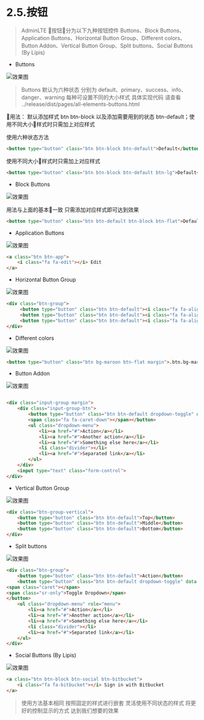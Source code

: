 # 2.5.按钮

> AdminLTE 按钮分为以下九种按钮控件
> Buttons、Block Buttons、Application Buttons、Horizontal Button Group、Different colors、Button Addon、Vertical Button Group、Split buttons、Social Buttons (By Lipis)

- Buttons 

![效果图](../img/button/Buttons.jpg)

> Buttons 默认为六种状态 分别为 default、primary、success、info、danger、warning 每种可设置不同的大小样式
> 具体实现代码 请查看 ../release/dist/pages/all-elements-buttons.html

用法： 默认添加样式 btn btn-block 以及添加需要用到的状态 btn-default；使用不同大小样式时只需加上对应样式

使用六种状态方法

```html
<button type="button" class="btn btn-block btn-default">Default</button>

```

使用不同大小样式时只需加上对应样式

```html
<button type="button" class="btn btn-block btn-default btn-lg">Default</button>

```


- Block Buttons

![效果图](../img/button/block-buttons.jpg)

用法与上面的基本一致 只需添加对应样式即可达到效果

```html
<button type="button" class="btn btn-default btn-block btn-flat">Default</button>

```

- Application Buttons

![效果图](../img/button/ApplicationButtons.jpg)

```html
<a class="btn btn-app">
    <i class="fa fa-edit"></i> Edit
</a>
```

- Horizontal Button Group

![效果图](../img/button/HorizontalButtonGroup.jpg)

```html
<div class="btn-group">
     <button type="button" class="btn btn-default"><i class="fa fa-align-left"></i></button>
     <button type="button" class="btn btn-default"><i class="fa fa-align-center"></i></button>
     <button type="button" class="btn btn-default"><i class="fa fa-align-right"></i></button>
</div>
```
 
- Different colors

![效果图](../img/button/Differentcolors.jpg)

```html
<button type="button" class="btn bg-maroon btn-flat margin">.btn.bg-maroon.btn-flat</button>
```

- Button Addon

![效果图](../img/button/ButtonAddon.jpg)

```html

<div class="input-group margin">
    <div class="input-group-btn">
        <button type="button" class="btn btn-default dropdown-toggle" data-toggle="dropdown">Action
        <span class="fa fa-caret-down"></span></button>
        <ul class="dropdown-menu">
            <li><a href="#">Action</a></li>
            <li><a href="#">Another action</a></li>
            <li><a href="#">Something else here</a></li>
            <li class="divider"></li>
            <li><a href="#">Separated link</a></li>
        </ul>
    </div>
    <input type="text" class="form-control">
</div>

```

- Vertical Button Group

![效果图](../img/button/VerticalButtonGroup.jpg)

```html
<div class="btn-group-vertical">
    <button type="button" class="btn btn-default">Top</button>
    <button type="button" class="btn btn-default">Middle</button>
    <button type="button" class="btn btn-default">Bottom</button>
</div>

````

- Split buttons

![效果图](../img/button/Splitbuttons.jpg)

```html
<div class="btn-group">
    <button type="button" class="btn btn-default">Action</button>
    <button type="button" class="btn btn-default dropdown-toggle" data-toggle="dropdown">
<span class="caret"></span>
<span class="sr-only">Toggle Dropdown</span>
</button>
    <ul class="dropdown-menu" role="menu">
        <li><a href="#">Action</a></li>
        <li><a href="#">Another action</a></li>
        <li><a href="#">Something else here</a></li>
        <li class="divider"></li>
        <li><a href="#">Separated link</a></li>
    </ul>
</div>
````

- Social Buttons (By Lipis)

![效果图](../img/button/SocialButtonsByLipis.jpg)

```html
<a class="btn btn-block btn-social btn-bitbucket">
    <i class="fa fa-bitbucket"></i> Sign in with Bitbucket
</a>
````



> 使用方法基本相同  按照固定的样式进行嵌套 灵活使用不同状态的样式 将更好的控制显示的方式 达到我们想要的效果
